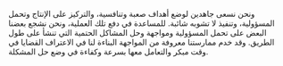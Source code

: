 ونحن نسعى جاهدين لوضع أهداف صعبة وتنافسية، والتركيز على الإنتاج وتحمل المسؤولية، وتنفيذ لا تشوبه شائبة. للمساعدة في دفع تلك العملية، ونحن نشجع بعضنا البعض على تحمل المسؤولية ومواجهة وحل المشاكل الحتمية التي تنشأ على طول الطريق. وقد خدم ممارستنا معروفة من المواجهة البناءة لنا في الاعتراف القضايا في وقت مبكر والتعامل معها بسرعة وكفاءة في وضع حل المشكلة.
